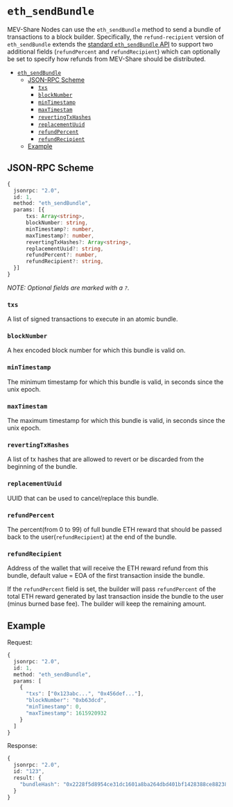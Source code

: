 # `eth_sendBundle`

MEV-Share Nodes can use the `eth_sendBundle` method to send a bundle of transactions to a block builder. Specifically, the `refund-recipient` version of `eth_sendBundle` extends the [standard `eth_sendBundle` API](https://docs.flashbots.net/flashbots-auction/searchers/advanced/rpc-endpoint#eth_sendbundle) to support two additional fields (`refundPercent` and `refundRecipient`) which can optionally be set to specify how refunds from MEV-Share should be distributed.

<!-- TOC -->
* [`eth_sendBundle`](#eth_sendbundle)
  * [JSON-RPC Scheme](#json-rpc-scheme)
    * [`txs`](#txs)
    * [`blockNumber`](#blocknumber)
    * [`minTimestamp`](#mintimestamp)
    * [`maxTimestam`](#maxtimestam)
    * [`revertingTxHashes`](#revertingtxhashes)
    * [`replacementUuid`](#replacementuuid)
    * [`refundPercent`](#refundpercent)
    * [`refundRecipient`](#refundrecipient)
  * [Example](#example)
<!-- TOC -->

## JSON-RPC Scheme

```typescript
{
  jsonrpc: "2.0",
  id: 1,
  method: "eth_sendBundle",
  params: [{
      txs: Array<string>,
      blockNumber: string,
      minTimestamp?: number,
      maxTimestamp?: number,
      revertingTxHashes?: Array<string>,
      replacementUuid?: string,
      refundPercent?: number,
      refundRecipient?: string,
  }]
}
```

_NOTE: Optional fields are marked with a `?`._

### `txs`

A list of signed transactions to execute in an atomic bundle.

### `blockNumber`

A hex encoded block number for which this bundle is valid on.

### `minTimestamp`

The minimum timestamp for which this bundle is valid, in seconds since the unix epoch.

### `maxTimestam`

The maximum timestamp for which this bundle is valid, in seconds since the unix epoch.

### `revertingTxHashes`

A list of tx hashes that are allowed to revert or be discarded from the beginning of the bundle.

### `replacementUuid`

UUID that can be used to cancel/replace this bundle.

### `refundPercent`

The percent(from 0 to 99) of full bundle ETH reward that should be passed back to the user(`refundRecipient`) at the end of the bundle.

### `refundRecipient`

Address of the wallet that will receive the ETH reward refund from this bundle, default value = EOA of the first transaction inside the bundle.

If the `refundPercent` field is set, the builder will pass `refundPercent` of the total ETH reward generated by last transaction inside the bundle to the user (minus burned base fee). The builder will keep the remaining amount.

## Example

Request:

```typescript
{
  jsonrpc: "2.0",
  id: 1,
  method: "eth_sendBundle",
  params: [
    {
      "txs": ["0x123abc...", "0x456def..."],
      "blockNumber": "0xb63dcd",
      "minTimestamp": 0,
      "maxTimestamp": 1615920932
    }
  ]
}
```

Response:

```typescript
{
  jsonrpc: "2.0",
  id: "123",
  result: {
    "bundleHash": "0x2228f5d8954ce31dc1601a8ba264dbd401bf1428388ce88238932815c5d6f23f"
  }
}
```
